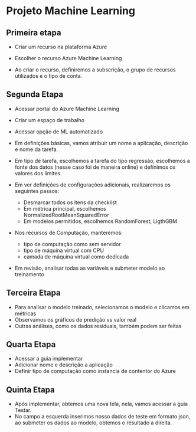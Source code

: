 # Projeto Machine Learning

## Primeira etapa

- Criar um recurso na plataforma Azure

- Escolher o recurso Azure Machine Learning

- Ao criar o recurso, definiremos a subscrição, o grupo de recursos utilizados e o tipo de conta.

## Segunda Etapa

- Acessar portal do Azure Machine Learning
- Criar um espaço de trabalho
- Acessar opção de ML automatizado
- Em definições básicas, vamos atribuir um nome a aplicação, descrição e nome da tarefa.
- Em tipo de tarefa, escolhemos a tarefa do tipo regressão, escolhemos a fonte dos datos (nesse caso foi de maneira online) e definimos os valores dos limites.

- Em ver definições de configurações adicionais, realizaremos os seguintes passos:
    - Desmarcar todos os itens da checklist
    - Em métrica principal, escolhemos NormalizedRootMeanSquaredError
    - Em modelos permitidos, escolhemos RandomForest, LigthGBM

- Nos recursos de Computação, manteremos:

    - tipo de computação como sem servidor
    - tipo de máquina virtual com CPU
    - camada de máquina virtual como dedicada

- Em revisão, analisar todas as variáveis e submeter modelo ao treinamento

## Terceira Etapa

- Para analisar o modelo treinado, selecionamos o modelo e clicamos em métricas
- Observamos os gráficos de predição vs valor real
- Outras análises, como os dados residuais, também podem ser feitas

## Quarta Etapa

- Acessar a guia implementar
- Adicionar nome e descrição a aplicação
- Definir tipo de computação como instancia de contentor do Azure

## Quinta Etapa

- Após implementar, obtemos uma nova tela, nela, vamos acessar a guia Testar.
- No campo a esquerda inserimos nosso dados de teste em formato json, ao submeter os dados ao modelo, obtemos o resultado a direita.